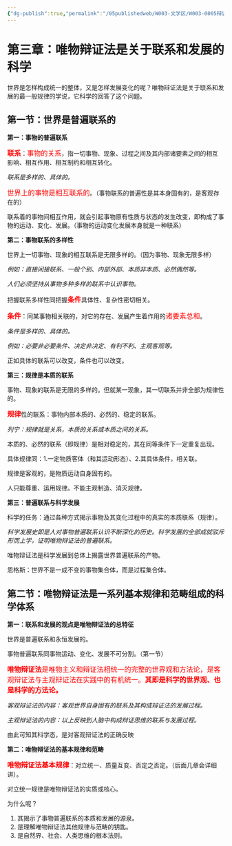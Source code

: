 ```yaml
---
{"dg-publish":true,"permalink":"/05publishedweb/W003-文学区/W003-0005辩证唯物主义核心知识点大合集/250227-03-第3章：唯物辩证法是关于联系和发展的科学/","noteIcon":"","created":"2025-03-18T20:20:55.594+08:00","updated":"2025-03-19T09:04:24.096+08:00"}
---
```


# **第三章：唯物辩证法是关于联系和发展的科学**

世界是怎样构成统一的整体，又是怎样发展变化的呢？唯物辩证法是关于联系和发展的最一般规律的学说，它科学的回答了这个问题。

## **第一节：世界是普遍联系的**

**第一：事物的普遍联系**

<font color="red" size="3">**联系**</font>：<font color="red" size="3">事物的关系</font>，指一切事物、现象、过程之间及其内部诸要素之间的相互影响、相互作用、相互制约和相互转化。

_联系是多样的、具体的。_

<font color="red" size="3">世界上的事物是相互联系的</font>。（事物联系的普遍性是其本身固有的，是客观存在的）

联系着的事物间相互作用，就会引起事物原有性质与状态的发生改变，即构成了事物的运动、变化、发展。（事物的运动变化发展本身就是一种联系）

**第二：事物联系的多样性**

世界上一切事物、现象的相互联系是无限多样的。（因为事物、现象无限多样）

_例如：直接间接联系、一般个别、内部外部、本质非本质、必然偶然等。_

_人们必须坚持从事物多种多样的联系中认识事物。_

把握联系多样性同把握<font color="red" size="3">**条件**</font>具体性、复杂性密切相关。

<font color="red" size="3">**条件**</font>：同某事物相关联的，对它的存在、发展产生着作用的<font color="red" size="3">诸要素总和</font>。

_条件是多样的、具体的。_

_例如：必要非必要条件、决定非决定、有利不利、主观客观等。_

正如具体的联系可以改变，条件也可以改变。

**第三：规律是本质的联系**

事物、现象的联系是无限的多样的。但就某一现象，其一切联系并非全部为规律性的。

<font color="red" size="3">**规律**</font>性的联系：事物内部本质的、必然的、稳定的联系。

_列宁：规律就是关系，本质的关系或本质之间的关系。_

本质的、必然的联系（即规律）是相对稳定的，其在同等条件下一定重复出现。

具体规律同：1.一定物质客体（和其运动形态）、2.其具体条件，相关联。

规律是客观的，是物质运动自身固有的。

人只能尊重、运用规律。不能主观制造、消灭规律。

**第三：普遍联系与科学发展**

科学的任务：通过各种方式揭示事物及其变化过程中的真实的本质联系（规律）。

_科学发展史即是人对事物普遍联系认识不断深化的历史。科学发展的全部成就驳斥形而上学，证明唯物辩证法的普遍联系。_

唯物辩证法是科学发展到总体上揭露世界普遍联系的产物。

恩格斯：世界不是一成不变的事物集合体，而是过程集合体。

## **第二节：唯物辩证法是一系列基本规律和范畴组成的科学体系**

**第一：联系和发展的观点是唯物辩证法的总特征**

世界是普遍联系和永恒发展的。

事物普遍联系同事物运动、变化、发展不可分割。（第一节）

<font color="red" size="3">**唯物辩证法**是唯物主义和辩证法相统一的完整的世界观和方法论，是客观辩证法与主观辩证法在实践中的有机统一。**其即是科学的世界观、也是科学的方法论。**</font>

_客观辩证法的内容：客观世界自身固有的联系及其构成辩证法的发展过程。_

_主观辩证法的内容：以上反映到人脑中构成辩证思维的联系与发展过程。_

由此可知其科学态，是对客观辩证法的正确反映

**第二：唯物辩证法的基本规律和范畴**

<font color="red" size="3">**唯物辩证法基本规律**</font>：对立统一、质量互变、否定之否定。（后面几章会详细讲）。

对立统一规律是唯物辩证法的实质或核心。

为什么呢？

1. 其揭示了事物普遍联系的本质和发展的源泉。
2. 是理解唯物辩证法其他规律与范畴的钥匙。
3. 是自然界、社会、人类思维的根本法则。